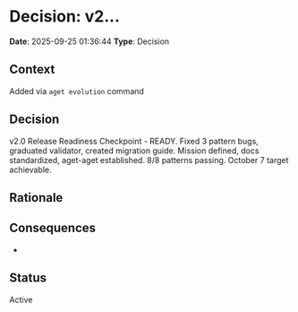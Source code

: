 # Decision: v2...

**Date**: 2025-09-25 01:36:44
**Type**: Decision

## Context
Added via `aget evolution` command

## Decision
v2.0 Release Readiness Checkpoint - READY. Fixed 3 pattern bugs, graduated validator, created migration guide. Mission defined, docs standardized, aget-aget established. 8/8 patterns passing. October 7 target achievable.

## Rationale


## Consequences
-

## Status
Active
